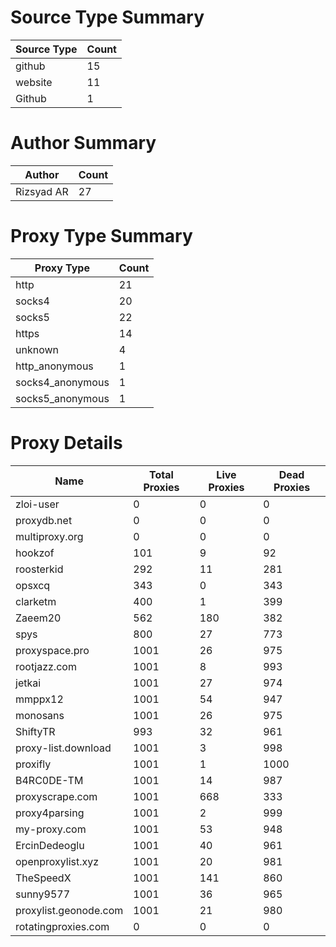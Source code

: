# Source Type Summary

| Source Type | Count |
|-------------|-------|
| github | 15 |
| website | 11 |
| Github | 1 |


# Author Summary

| Author | Count |
|--------|-------|
| Rizsyad AR | 27 |


# Proxy Type Summary

| Proxy Type | Count |
|------------|-------|
| http | 21 |
| socks4 | 20 |
| socks5 | 22 |
| https | 14 |
| unknown | 4 |
| http_anonymous | 1 |
| socks4_anonymous | 1 |
| socks5_anonymous | 1 |


# Proxy Details

| Name | Total Proxies | Live Proxies | Dead Proxies |
|------|---------------|--------------|---------------|
| zloi-user | 0 | 0 | 0 |
| proxydb.net | 0 | 0 | 0 |
| multiproxy.org | 0 | 0 | 0 |
| hookzof | 101 | 9 | 92 |
| roosterkid | 292 | 11 | 281 |
| opsxcq | 343 | 0 | 343 |
| clarketm | 400 | 1 | 399 |
| Zaeem20 | 562 | 180 | 382 |
| spys | 800 | 27 | 773 |
| proxyspace.pro | 1001 | 26 | 975 |
| rootjazz.com | 1001 | 8 | 993 |
| jetkai | 1001 | 27 | 974 |
| mmppx12 | 1001 | 54 | 947 |
| monosans | 1001 | 26 | 975 |
| ShiftyTR | 993 | 32 | 961 |
| proxy-list.download | 1001 | 3 | 998 |
| proxifly | 1001 | 1 | 1000 |
| B4RC0DE-TM | 1001 | 14 | 987 |
| proxyscrape.com | 1001 | 668 | 333 |
| proxy4parsing | 1001 | 2 | 999 |
| my-proxy.com | 1001 | 53 | 948 |
| ErcinDedeoglu | 1001 | 40 | 961 |
| openproxylist.xyz | 1001 | 20 | 981 |
| TheSpeedX | 1001 | 141 | 860 |
| sunny9577 | 1001 | 36 | 965 |
| proxylist.geonode.com | 1001 | 21 | 980 |
| rotatingproxies.com | 0 | 0 | 0 |
